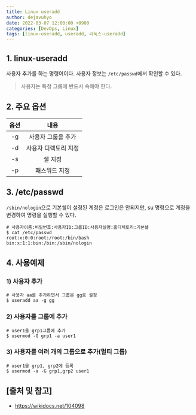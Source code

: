 ```yaml
---
title: Linux useradd
author: dejavuhyo
date: 2022-03-07 12:00:00 +0900
categories: [DevOps, Linux]
tags: [linux-useradd, useradd, 리눅스-useradd]
---
```


## 1. linux-useradd
사용자 추가를 하는 명령어이다. 사용자 정보는 `/etc/passwd`에서 확인할 수 있다.

> 사용자는 특정 그룹에 반드시 속해야 한다.

## 2. 주요 옵션

| 옵션 | 내용 |
|:-----:|:-----:|
| -g | 사용자 그룹을 추가 |
| -d | 사용자 디렉토리 지정 |
| -s | 쉘 지정 |
| -p | 패스워드 지정 |

## 3. /etc/passwd
`/sbin/nologin`으로 기본쉘이 설정된 계정은 로그인은 안되지만, su 명령으로 계정을 변경하여 명령을 실행할 수 있다.

```shell
# 사용자이름:비밀번호:사용자ID:그룹ID:사용자설명:홈디렉토리:기본쉘
$ cat /etc/passwd
root:x:0:0:root:/root:/bin/bash
bin:x:1:1:bin:/bin:/sbin/nologin
```

## 4. 사용예제

### 1) 사용자 추가

```shell
# 사용자 aa를 추가하면서 그룹은 gg로 설정
$ useradd aa -g gg
```

### 2) 사용자를 그룹에 추가

```shell
# user1을 grp1그룹에 추가 
$ usermod -G grp1 -a user1
```

### 3) 사용자를 여러 개의 그룹으로 추가(멀티 그룹)

```shell
# user1을 grp1, grp2에 등록 
$ usermod -a -G grp1,grp2 user1
```

## [출처 및 참고]
* <https://wikidocs.net/104098>
